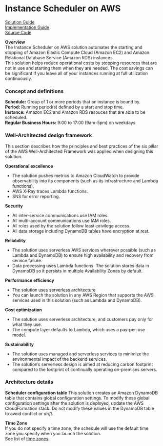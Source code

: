 # Instance Scheduler on AWS

[Solution Guide](https://aws.amazon.com/solutions/implementations/instance-scheduler-on-aws/)  
[Implementation Guide](https://docs.aws.amazon.com/solutions/latest/instance-scheduler-on-aws/solution-overview.html)  
[Source Code](https://github.com/aws-solutions/instance-scheduler-on-aws/tree/main)

**Overview**  
The Instance Scheduler on AWS solution automates the starting and stopping of Amazon Elastic Compute Cloud (Amazon EC2) and Amazon Relational Database Service (Amazon RDS) instances.  
This solution helps reduce operational costs by stopping resources that are not in use and starting them when they are needed. The cost savings can be significant if you leave all of your instances running at full utilization continuously.

### Concept and definitions

**Schedule:** Group of 1 or more periods that an instance is bound by.  
**Period:** Running period(s) defined by a start and stop time.  
**Instance:** Amazon EC2 and Amazon RDS resouces that are able to be scheduled.  
**Regular Business Hours:** 9:00 to 17:00 (9am-5pm) on weekdays

### Well-Architected design framework

This section describes how the principles and best practices of the six pillar of the AWS Well-Architected Framework was applied when designing this solution.

**Operational excellence**

- The solution pushes metrics to Amazon CloudWatch to provide observability into its components (such as its infrastructure and Lambda functions).
- AWS X-Ray traces Lambda functions.
- SNS for error reporting.

**Security**

- All inter-service communications use IAM roles.
- All multi-account communications use IAM roles.
- All roles used by the solution follow least-privilege access.
- All data storage including DynamoDB tables have encryption at rest.

**Reliability**

- The solution uses serverless AWS services wherever possible (such as Lambda and DynamoDB) to ensure high availability and recovery from service failure.
- Data processing uses Lambda functions. The solution stores data in DynamoDB so it persists in multiple Availability Zones by default.

**Performance efficiency**

- The solution uses serverless architecture
- You can launch the solution in any AWS Region that supports the AWS services used in this solution (such as Lambda and DynamoDB).

**Cost optimization**

- The solution uses serverless architecture, and customers pay only for what they use.
- The compute layer defaults to Lambda, which uses a pay-per-use model.

**Sustainability**

- The solution uses managed and serverless services to minimize the environmental impact of the backend services.
- The solution’s serverless design is aimed at reducing carbon footprint compared to the footprint of continually operating on-premises servers.

### Architecture details

**Scheduler configuration table**
This solution creates an Amazon DynamoDB table that contains global configuration settings.
To modify these global configuration settings after the solution is deployed, update the AWS CloudFormation stack. Do not modify these values in the DynamoDB table to avoid conflict or _drift_.

**Time Zone**  
If you do not specify a time zone, the schedule will use the default time zone you specify when you launch the solution.  
See list of [time zones](https://en.wikipedia.org/wiki/List_of_tz_database_time_zones).
